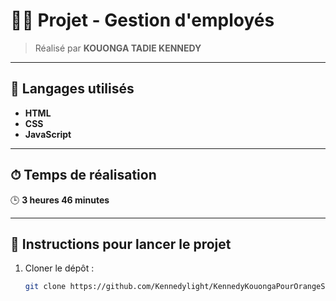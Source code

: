 # 👨‍💻 Projet - Gestion d'employés

> Réalisé par **KOUONGA TADIE KENNEDY**

---

## 🧠 Langages utilisés

- **HTML**
- **CSS**
- **JavaScript**

---

## ⏱ Temps de réalisation

🕒 **3 heures 46 minutes**

---

## 🚀 Instructions pour lancer le projet

1. Cloner le dépôt  :
   ```bash
   git clone https://github.com/Kennedylight/KennedyKouongaPourOrangeSumerChalenge.git
